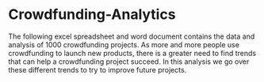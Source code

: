 # Crowdfunding-Analytics
The following excel spreadsheet and word document contains the data and analysis of 1000 crowdfunding projects. As more and more people use crowdfunding to launch new products, there is a greater need to find trends that can help a crowdfunding project succeed. In this analysis we go over these different trends to try to improve future projects.
